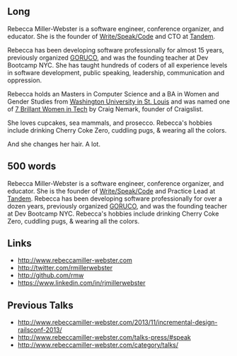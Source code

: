 
## Long

Rebecca Miller-Webster is a software engineer, conference organizer, and educator. She is the founder of [Write/Speak/Code](http://www.writespeakcode.com) and CTO at
[Tandem](https://www.madeintandem.com/).

Rebecca has been developing software professionally for almost 15 years, previously organized [GORUCO](http://goruco.com), and was the founding teacher at Dev Bootcamp NYC. She has taught hundreds of coders of all experience levels in software development, public speaking, leadership, communication and oppression.

Rebecca holds an Masters in Computer Science and a BA in Women and Gender Studies from [Washington University in St. Louis](http://wustl.edu/) and was named one of [7 Brillant Women in Tech](http://craigconnects.org/2014/06/7-brilliant-women-in-tech.html) by Craig Nemark, founder of Craigslist.

She loves cupcakes, sea mammals, and prosecco. Rebecca's hobbies include drinking Cherry Coke Zero, cuddling pugs, & wearing all the colors.

And she changes her hair. A lot.

## 500 words

Rebecca Miller-Webster is a software engineer, conference organizer, and educator. She is the founder of [Write/Speak/Code](http://www.writespeakcode.com) and Practice Lead at
[Tandem](https://www.madeintandem.com/). Rebecca has been developing software professionally for over a dozen years, previously organized [GORUCO](http://goruco.com), and was the founding teacher at Dev Bootcamp NYC. Rebecca's hobbies include drinking Cherry Coke Zero, cuddling pugs, & wearing all the colors.

## Links

* http://www.rebeccamiller-webster.com
* http://twitter.com/rmillerwebster
* http://github.com/rmw
* https://www.linkedin.com/in/rjmillerwebster

## Previous Talks

* http://www.rebeccamiller-webster.com/2013/11/incremental-design-railsconf-2013/
* http://www.rebeccamiller-webster.com/talks-press/#speak
* http://www.rebeccamiller-webster.com/category/talks/
